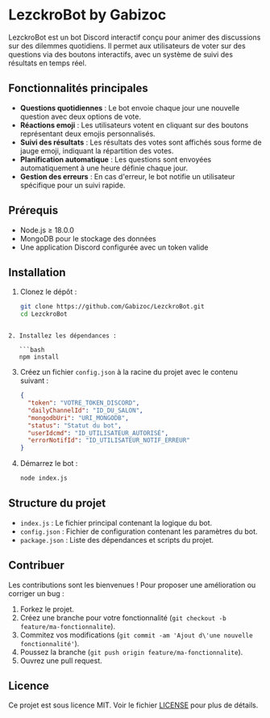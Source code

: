 # LezckroBot by Gabizoc

LezckroBot est un bot Discord interactif conçu pour animer des discussions sur des dilemmes quotidiens. Il permet aux utilisateurs de voter sur des questions via des boutons interactifs, avec un système de suivi des résultats en temps réel.

## Fonctionnalités principales

- **Questions quotidiennes** : Le bot envoie chaque jour une nouvelle question avec deux options de vote.
- **Réactions emoji** : Les utilisateurs votent en cliquant sur des boutons représentant deux emojis personnalisés.
- **Suivi des résultats** : Les résultats des votes sont affichés sous forme de jauge emoji, indiquant la répartition des votes.
- **Planification automatique** : Les questions sont envoyées automatiquement à une heure définie chaque jour.
- **Gestion des erreurs** : En cas d'erreur, le bot notifie un utilisateur spécifique pour un suivi rapide.

## Prérequis

- Node.js ≥ 18.0.0
- MongoDB pour le stockage des données
- Une application Discord configurée avec un token valide

## Installation

1. Clonez le dépôt :

   ```bash
   git clone https://github.com/Gabizoc/LezckroBot.git
   cd LezckroBot
```

2. Installez les dépendances :

   ```bash
   npm install
   ```

3. Créez un fichier `config.json` à la racine du projet avec le contenu suivant :

   ```json
   {
     "token": "VOTRE_TOKEN_DISCORD",
     "dailyChannelId": "ID_DU_SALON",
     "mongodbUri": "URI_MONGODB",
     "status": "Statut du bot",
     "userIdcmd": "ID_UTILISATEUR_AUTORISÉ",
     "errorNotifId": "ID_UTILISATEUR_NOTIF_ERREUR"
   }
   ```

4. Démarrez le bot :

   ```bash
   node index.js
   ```

## Structure du projet

* `index.js` : Le fichier principal contenant la logique du bot.
* `config.json` : Fichier de configuration contenant les paramètres du bot.
* `package.json` : Liste des dépendances et scripts du projet.

## Contribuer

Les contributions sont les bienvenues ! Pour proposer une amélioration ou corriger un bug :

1. Forkez le projet.
2. Créez une branche pour votre fonctionnalité (`git checkout -b feature/ma-fonctionnalite`).
3. Commitez vos modifications (`git commit -am 'Ajout d\'une nouvelle fonctionnalité'`).
4. Poussez la branche (`git push origin feature/ma-fonctionnalite`).
5. Ouvrez une pull request.

## Licence

Ce projet est sous licence MIT. Voir le fichier [LICENSE](LICENSE) pour plus de détails.
